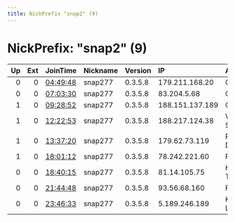 ```yaml
---
title: NickPrefix "snap2" (9)
---
```


# NickPrefix: "snap2" (9)

|   Up |   Ext | JoinTime                                                                                            | Nickname   | Version   | IP              | AS                          | CC   |   ORp |   Dirp | OS    | Contact   |   eFamMembers |
|-----:|------:|:----------------------------------------------------------------------------------------------------|:-----------|:----------|:----------------|:----------------------------|:-----|------:|-------:|:------|:----------|--------------:|
|    0 |     0 | [04:49:48](https://metrics.torproject.org/rs.html#details/E44E873491A662FD14B3503BC81E5C297A5E08D5) | snap277    | 0.3.5.8   | 179.211.168.20  | CLARO S.A.                  | br   | 33743 |      0 | Linux | None      |             1 |
|    0 |     0 | [07:03:30](https://metrics.torproject.org/rs.html#details/582FE0D839F72C8A74354A28CD522C4BF5F40709) | snap277    | 0.3.5.8   | 83.204.5.68     | Orange                      | fr   | 43347 |      0 | Linux | None      |             1 |
|    1 |     0 | [09:28:52](https://metrics.torproject.org/rs.html#details/7260E016B4A62EC6E72D649DC72D49059D523CAF) | snap277    | 0.3.5.8   | 188.151.137.189 | Com Hem AB                  | se   | 39089 |      0 | Linux | None      |             1 |
|    1 |     0 | [12:22:53](https://metrics.torproject.org/rs.html#details/CD3A5B6AABD3FFDD3C867CECC36967D36025BADA) | snap277    | 0.3.5.8   | 188.217.124.38  | Vodafone Italia S.p.A.      | it   | 37653 |      0 | Linux | None      |             1 |
|    1 |     0 | [13:37:20](https://metrics.torproject.org/rs.html#details/F42C5FF44A8C0527592EE4E2430101B3A66ACB5E) | snap277    | 0.3.5.8   | 179.62.73.119   | Red Intercable Digital S.A. | ar   | 42909 |      0 | Linux | None      |             1 |
|    1 |     0 | [18:01:12](https://metrics.torproject.org/rs.html#details/CDBFE23FB4562A07388B4364347BBF6885FC9888) | snap277    | 0.3.5.8   | 78.242.221.60   | Free SAS                    | fr   | 44061 |      0 | Linux | None      |             1 |
|    0 |     0 | [18:40:15](https://metrics.torproject.org/rs.html#details/4979040797DF164276100A912090B14778964719) | snap277    | 0.3.5.8   | 81.14.105.75    | Herault Telecom             | fr   | 34525 |      0 | Linux | None      |             1 |
|    0 |     0 | [21:44:48](https://metrics.torproject.org/rs.html#details/97CE3FF0B680068C774BB5F6533A7BA27A8F672D) | snap277    | 0.3.5.8   | 93.56.68.160    | Fastweb                     | it   | 36837 |      0 | Linux | None      |             1 |
|    0 |     0 | [23:46:33](https://metrics.torproject.org/rs.html#details/0A5C20C5472F5AB330ADFED500069B34132A2EAF) | snap277    | 0.3.5.8   | 5.189.246.189   | KrasPromStroy, LLC          | ru   | 39995 |      0 | Linux | None      |             1 |
